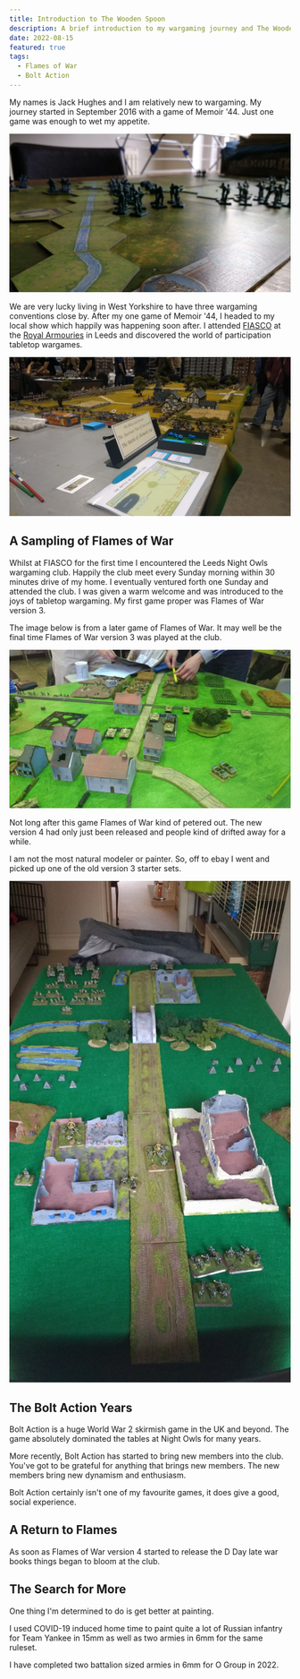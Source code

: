 ```yaml
---
title: Introduction to The Wooden Spoon
description: A brief introduction to my wargaming journey and The Wooden Spoon.
date: 2022-08-15
featured: true
tags:
  - Flames of War
  - Bolt Action
---
```


My names is Jack Hughes and I am relatively new to wargaming. My journey started in September 2016 with a game of Memoir '44. Just one game was enough to wet my appetite.

![First and thus far only game of Memoir 44](memoir-44.jpg)

We are very lucky living in West Yorkshire to have three wargaming conventions close by. After my one game of Memoir '44, I headed to my local show which happily was happening soon after. I attended [FIASCO](https://leedswargamesclub.com/sig-int/f/fiasco-22) at the [Royal Armouries](https://royalarmouries.org/) in Leeds and discovered the world of participation tabletop wargames.

![Ilkley Lads FIASCO 2016 Battle of Chotusitz 1742](fiasco-2016-1.jpg)

## A Sampling of Flames of War

Whilst at FIASCO for the first time I encountered the Leeds Night Owls wargaming club. Happily the club meet every Sunday morning within 30 minutes drive of my home. I eventually ventured forth one Sunday and attended the club. I was given a warm welcome and was introduced to the joys of tabletop wargaming. My first game proper was Flames of War version 3.

The image below is from a later game of Flames of War. It may well be the final time Flames of War version 3 was played at the club.

![Flames of War version 3 being played at Leeds Night Owls](night-owls-fow-v3-1.jpg)

Not long after this game Flames of War kind of petered out. The new version 4 had only just been released and people kind of drifted away for a while.

I am not the most natural modeler or painter. So, off to ebay I went and picked up one of the old version 3 starter sets.

![Flames of War version 3 starter set](fow-home-2.jpg)

## The Bolt Action Years

Bolt Action is a huge World War 2 skirmish game in the UK and beyond. The game absolutely dominated the tables at Night Owls for many years. 

More recently, Bolt Action has started to bring new members into the club. You've got to be grateful for anything that brings new members. The new members bring new dynamism and enthusiasm.

Bolt Action certainly isn't one of my favourite games, it does give a good, social experience.

## A Return to Flames

As soon as Flames of War version 4 started to release the D Day late war books things began to bloom at the club. 

## The Search for More

One thing I'm determined to do is get better at painting.

I used COVID-19 induced home time to paint quite a lot of Russian infantry for Team Yankee in 15mm as well as two armies in 6mm for the same ruleset.

I have completed two battalion sized armies in 6mm for O Group in 2022. 